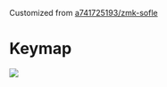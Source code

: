 Customized from [a741725193/zmk-sofle](https://github.com/a741725193/zmk-sofle)

# Keymap

<img src="keymap-drawer/eyelash_sofle.svg" >

